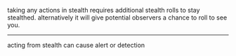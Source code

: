 taking any actions in stealth requires additional stealth rolls to stay stealthed. alternatively it will give potential observers a chance to roll to see you.

---

acting from stealth can cause alert or detection



